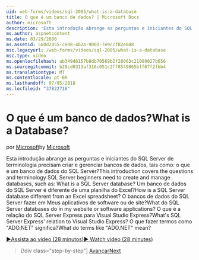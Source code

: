 ```yaml
---
uid: web-forms/videos/sql-2005/what-is-a-database
title: O que é um banco de dados? | Microsoft Docs
author: microsoft
description: 'Esta introdução abrange as perguntas e iniciantes do SQL Server de terminologia precisam criar e gerenciar bancos de dados, tais como: o que é um banco de dados do SQL Server? Como...'
ms.author: aspnetcontent
ms.date: 03/29/2006
ms.assetid: 560d2455-ce08-4b2a-900d-7e9ccf82e048
msc.legacyurl: /web-forms/videos/sql-2005/what-is-a-database
msc.type: video
ms.openlocfilehash: ab349d6157b8db70569b2f28063c21009027b656
ms.sourcegitcommit: b28cd0313af316c051c2ff8549865bff67f2fbb4
ms.translationtype: MT
ms.contentlocale: pt-BR
ms.lasthandoff: 07/05/2018
ms.locfileid: "37822716"
---
```

<a name="what-is-a-database"></a><span data-ttu-id="90110-105">O que é um banco de dados?</span><span class="sxs-lookup"><span data-stu-id="90110-105">What is a Database?</span></span>
====================
<span data-ttu-id="90110-106">por [Microsoft](https://github.com/microsoft)</span><span class="sxs-lookup"><span data-stu-id="90110-106">by [Microsoft](https://github.com/microsoft)</span></span>

<span data-ttu-id="90110-107">Esta introdução abrange as perguntas e iniciantes do SQL Server de terminologia precisam criar e gerenciar bancos de dados, tais como: o que é um banco de dados do SQL Server?</span><span class="sxs-lookup"><span data-stu-id="90110-107">This introduction covers the questions and terminology SQL Server beginners need to create and manage databases, such as: What is a SQL Server database?</span></span> <span data-ttu-id="90110-108">Um banco de dados do SQL Server é diferente de uma planilha do Excel?</span><span class="sxs-lookup"><span data-stu-id="90110-108">How is a SQL Server database different from an Excel spreadsheet?</span></span> <span data-ttu-id="90110-109">O bancos de dados do SQL Server fazer em Meus aplicativos de software ou de site?</span><span class="sxs-lookup"><span data-stu-id="90110-109">What do SQL Server databases do in my website or software applications?</span></span> <span data-ttu-id="90110-110">O que é a relação do SQL Server Express para Visual Studio Express?</span><span class="sxs-lookup"><span data-stu-id="90110-110">What's SQL Server Express' relation to Visual Studio Express?</span></span> <span data-ttu-id="90110-111">O que fazer termos como "ADO.NET" significa?</span><span class="sxs-lookup"><span data-stu-id="90110-111">What do terms like "ADO.NET" mean?</span></span>

[<span data-ttu-id="90110-112">&#9654;Assista ao vídeo (28 minutos)</span><span class="sxs-lookup"><span data-stu-id="90110-112">&#9654; Watch video (28 minutes)</span></span>](https://channel9.msdn.com/Blogs/ASP-NET-Site-Videos/what-is-a-database)

> [!div class="step-by-step"]
> [<span data-ttu-id="90110-113">Avançar</span><span class="sxs-lookup"><span data-stu-id="90110-113">Next</span></span>](understanding-database-tables-and-records.md)
